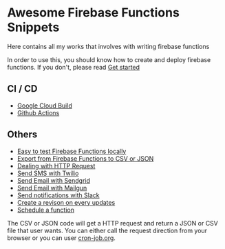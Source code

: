# Awesome Firebase Functions Snippets

Here contains all my works that involves with writing firebase functions

In order to use this, you should know how to create and deploy firebase functions. If you don't, please read [Get started](https://firebase.google.com/docs/functions/get-started)

## CI / CD

- [Google Cloud Build](/ci-cd/cloudbuild.md)
- [Github Actions](/ci-cd/github-actions.md)

## Others

- [Easy to test Firebase Functions locally](https://github.com/dalenguyen/firebase-functions-snippets/blob/master/local-test-easy.js)
- [Export from Firebase Functions to CSV or JSON](https://github.com/dalenguyen/firebase-functions-snippets/blob/master/csv-json-export.js)
- [Dealing with HTTP Request](https://github.com/dalenguyen/firebase-functions-snippets/blob/master/http-request.js)
- [Send SMS with Twilio](https://github.com/dalenguyen/firebase-functions-snippets/blob/master/send-sms-with-twilio.js)
- [Send Email with Sendgrid](https://github.com/dalenguyen/firebase-functions-snippets/blob/master/send-email-with-sendgrid.js)
- [Send Email with Mailgun](https://github.com/dalenguyen/firebase-functions-snippets/blob/master/send-email-with-mailgun.js)
- [Send notifications with Slack](https://github.com/dalenguyen/firebase-functions-snippets/blob/master/send-notifications-with-slack.js)
- [Create a revison on every updates](https://github.com/dalenguyen/firebase-functions-snippets/blob/master/revisions.ts)
- [Schedule a function](https://github.com/dalenguyen/firebase-functions-snippets/blob/master/schedule.ts)

The CSV or JSON code will get a HTTP request and return a JSON or CSV file that user wants. You can either call the request direction from your browser or you can user [cron-job.org](https://cron-job.org/en/members/jobs/details/?jobid=919859).
